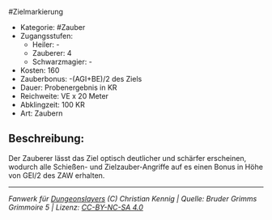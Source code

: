 #Zielmarkierung  
- Kategorie: #Zauber  
- Zugangsstufen:  
  - Heiler: -  
  - Zauberer: 4  
  - Schwarzmagier: -  
- Kosten: 160  
- Zauberbonus: -(AGI+BE)/2 des Ziels  
- Dauer: Probenergebnis in KR  
- Reichweite: VE x 20 Meter  
- Abklingzeit: 100 KR  
- Art: Zaubern     

## Beschreibung:
Der Zauberer lässt das Ziel optisch deutlicher und schärfer erscheinen, wodurch alle Schießen- und Zielzauber-Angriffe auf es einen Bonus in Höhe von GEI/2 des ZAW erhalten.


___
*Fanwerk für [Dungeonslayers](https://www.dungeonslayers.net/) (C) Christian Kennig | Quelle: Bruder Grimms Grimmoire 5 | Lizenz: [CC-BY-NC-SA 4.0](https://creativecommons.org/licenses/by-nc-sa/4.0/deed.de)*